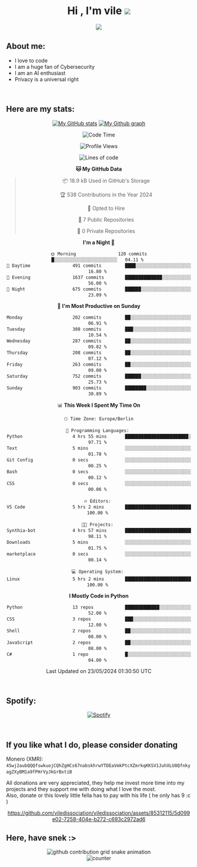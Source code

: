 <h1 align="center">Hi , I'm vile <img src="https://media.giphy.com/media/hvRJCLFzcasrR4ia7z/giphy.gif" width="35"></h1>
<p align="center">
  <a href="https://github.com/viledissociation"><img src="https://readme-typing-svg.demolab.com?font=Roboto+Mono&weight=300&size=28&duration=4000&pause=100&color=C109F7&center=true&vCenter=true&width=580&height=127&lines=I'm+a+programmer;I'm+an+AI+enthusiast;I'm+a+big+fan+of+Neural+Networks;I'm+interested+in+Computer+Science;I+love+Cybersecurity;By+the+way+I+use+Arch+%F0%9F%92%80"></a>
</p>

## About me:

- I love to code
- I am a huge fan of Cybersecurity
- I am an AI enthusiast
- Privacy is a universal right

<br>

## Here are my stats:

<div align="center">
    
 [![My GitHub stats](https://github-readme-stats.vercel.app/api?username=vilewired&count_private=true&show_icons=true&theme=radical)](https://github.com/vilewired)
 [![My Github graph](http://github-profile-summary-cards.vercel.app/api/cards/profile-details?username=vilewired&theme=radical)](https://github.com/vilewired)

<!--START_SECTION:waka-->
![Code Time](http://img.shields.io/badge/Code%20Time-316%20hrs%201%20min-blue)

![Profile Views](http://img.shields.io/badge/Profile%20Views-6-blue)

![Lines of code](https://img.shields.io/badge/From%20Hello%20World%20I%27ve%20Written-184.8%20thousand%20lines%20of%20code-blue)

**🐱 My GitHub Data** 

> 📦 18.9 kB Used in GitHub's Storage 
 > 
> 🏆 538 Contributions in the Year 2024
 > 
> 💼 Opted to Hire
 > 
> 📜 7 Public Repositories 
 > 
> 🔑 0 Private Repositories 
 > 
**I'm a Night 🦉** 

```text
🌞 Morning                120 commits         █░░░░░░░░░░░░░░░░░░░░░░░░   04.11 % 
🌆 Daytime                491 commits         ████░░░░░░░░░░░░░░░░░░░░░   16.80 % 
🌃 Evening                1637 commits        ██████████████░░░░░░░░░░░   56.00 % 
🌙 Night                  675 commits         ██████░░░░░░░░░░░░░░░░░░░   23.09 % 
```
📅 **I'm Most Productive on Sunday** 

```text
Monday                   202 commits         ██░░░░░░░░░░░░░░░░░░░░░░░   06.91 % 
Tuesday                  308 commits         ███░░░░░░░░░░░░░░░░░░░░░░   10.54 % 
Wednesday                287 commits         ██░░░░░░░░░░░░░░░░░░░░░░░   09.82 % 
Thursday                 208 commits         ██░░░░░░░░░░░░░░░░░░░░░░░   07.12 % 
Friday                   263 commits         ██░░░░░░░░░░░░░░░░░░░░░░░   09.00 % 
Saturday                 752 commits         ██████░░░░░░░░░░░░░░░░░░░   25.73 % 
Sunday                   903 commits         ████████░░░░░░░░░░░░░░░░░   30.89 % 
```


📊 **This Week I Spent My Time On** 

```text
🕑︎ Time Zone: Europe/Berlin

💬 Programming Languages: 
Python                   4 hrs 55 mins       ████████████████████████░   97.71 % 
Text                     5 mins              ░░░░░░░░░░░░░░░░░░░░░░░░░   01.78 % 
Git Config               0 secs              ░░░░░░░░░░░░░░░░░░░░░░░░░   00.25 % 
Bash                     0 secs              ░░░░░░░░░░░░░░░░░░░░░░░░░   00.12 % 
CSS                      0 secs              ░░░░░░░░░░░░░░░░░░░░░░░░░   00.06 % 

🔥 Editors: 
VS Code                  5 hrs 2 mins        █████████████████████████   100.00 % 

🐱‍💻 Projects: 
Synthia-bot              4 hrs 57 mins       █████████████████████████   98.11 % 
Downloads                5 mins              ░░░░░░░░░░░░░░░░░░░░░░░░░   01.75 % 
marketplace              0 secs              ░░░░░░░░░░░░░░░░░░░░░░░░░   00.14 % 

💻 Operating System: 
Linux                    5 hrs 2 mins        █████████████████████████   100.00 % 
```

**I Mostly Code in Python** 

```text
Python                   13 repos            █████████████░░░░░░░░░░░░   52.00 % 
CSS                      3 repos             ███░░░░░░░░░░░░░░░░░░░░░░   12.00 % 
Shell                    2 repos             ██░░░░░░░░░░░░░░░░░░░░░░░   08.00 % 
JavaScript               2 repos             ██░░░░░░░░░░░░░░░░░░░░░░░   08.00 % 
C#                       1 repo              █░░░░░░░░░░░░░░░░░░░░░░░░   04.00 % 
```




 Last Updated on 23/05/2024 01:30:50 UTC
<!--END_SECTION:waka-->
</div>
<br>

## Spotify:

<div align="center">

[![Spotify](https://whois-hoeless.vercel.app/api/spotify?background_color=0d1117&border_color=090d13)](https://open.spotify.com/user/heanchenhorst)
</div>

<br>

## If you like what I do, please consider donating

Monero (XMR): ```45wj2aubQQQfswkuojCQhZgHCs67nabskhrwYTDEaVmkPtcXZmrkqKKSV1JuhXLU8QfnkyagZXyBM1a9fPHrVyJkGrBxtiB```

All donations are very appreciated, they help me invest more time into my projects and they support me with doing what I love the most.  
Also, donate or this lovely little fella has to pay with his life (  he only has 9 :c  )

<div align="center">


https://github.com/viledissociation/viledissociation/assets/85312115/5d099e02-7258-404e-b272-c693c2972ad6


</div>

## Here, have snek :>
<div align="center">
<picture>
  <source media="(prefers-color-scheme: dark)" srcset="https://raw.githubusercontent.com/vilewired/vilewired/output/github-contribution-grid-snake-dark.svg">
  <source media="(prefers-color-scheme: light)" srcset="https://raw.githubusercontent.com/vilewired/vilewired/output/github-contribution-grid-snake.svg">
  <img alt="github contribution grid snake animation" src="https://raw.githubusercontent.com/vilewired/vilewired/output/github-contribution-grid-snake.svg">
</div>

<div align="center">
  <img src="https://moe-counter.glitch.me/get/@hoeless_count?theme=rule34" alt="counter" />
</div>
